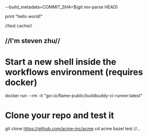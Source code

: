 --build_metadata=COMMIT_SHA=$(git rev-parse HEAD)

print "hello world!"

//test cache//

//I'm steven zhu//
- 

# Start a new shell inside the workflows environment (requires docker)
docker run --rm -it "gcr.io/flame-public/buildbuddy-ci-runner:latest"

# Clone your repo and test it
git clone https://github.com/acme-inc/acme
cd acme
bazel test //...